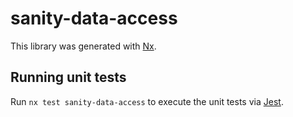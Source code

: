 # sanity-data-access

This library was generated with [Nx](https://nx.dev).

## Running unit tests

Run `nx test sanity-data-access` to execute the unit tests via [Jest](https://jestjs.io).
